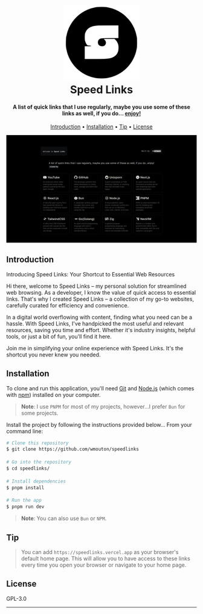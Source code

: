 <h1 align="center">
  <br>
  <a href="http://speedlinks.vercel.app"><img src="./public/speedlinks.svg" alt="Markdownify" width="200"></a>
  <br>
  Speed Links
  <br>
</h1>

<h4 align="center">A list of quick links that I use regularly, maybe you use some of these links as well, if you do... <a href="http://electron.atom.io" target="_blank">enjoy!</a></h4>
<p align="center">
  <a href="#introduction">Introduction</a> •
  <a href="#installation">Installation</a> •
  <a href="#tip">Tip</a> •
  <a href="#license">License</a>
</p>

<img src="./public/speedlinks.png" alt="project preview">

## Introduction

Introducing Speed Links: Your Shortcut to Essential Web Resources

Hi there, welcome to Speed Links – my personal solution for streamlined web browsing. As a developer, I know the value of quick access to essential links. That's why I created Speed Links – a collection of my go-to websites, carefully curated for efficiency and convenience.

In a digital world overflowing with content, finding what you need can be a hassle. With Speed Links, I've handpicked the most useful and relevant resources, saving you time and effort. Whether it's industry insights, helpful tools, or just a bit of fun, you'll find it here.

Join me in simplifying your online experience with Speed Links. It's the shortcut you never knew you needed.

## Installation

To clone and run this application, you'll need [Git](https://git-scm.com) and [Node.js](https://nodejs.org/en/download/) (which comes with [npm](http://npmjs.com)) installed on your computer.

> **Note**:
> I use `PNPM` for most of my projects, however...I prefer `Bun` for some projects.

Install the project by following the instructions provided below... From your command line:

```bash
# Clone this repository
$ git clone https://github.com/wmouton/speedlinks

# Go into the repository
$ cd speedlinks/

# Install dependencies
$ pnpm install

# Run the app
$ pnpm run dev
```

> **Note**:
> You can also use `Bun` or `NPM`.

## Tip

> You can add `https://speedlinks.vercel.app` as your browser&apos;s default home page. This will allow you to have access to these links every time you open your browser or navigate to your home page.

## License

GPL-3.0

---
